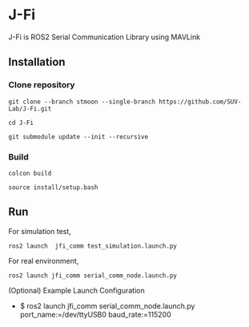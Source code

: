 # J-Fi
J-Fi is ROS2 Serial Communication Library using MAVLink


## Installation

### Clone repository
```
git clone --branch stmoon --single-branch https://github.com/SUV-Lab/J-Fi.git
```
```
cd J-Fi
```
```
git submodule update --init --recursive
```

### Build
```
colcon build
```
```
source install/setup.bash
```


## Run

For simulation test,
```
ros2 launch  jfi_comm test_simulation.launch.py
```

For real environment,
```
ros2 launch jfi_comm serial_comm_node.launch.py
```
(Optional) Example Launch Configuration
- $ ros2 launch jfi_comm serial_comm_node.launch.py port_name:=/dev/ttyUSB0 baud_rate:=115200
